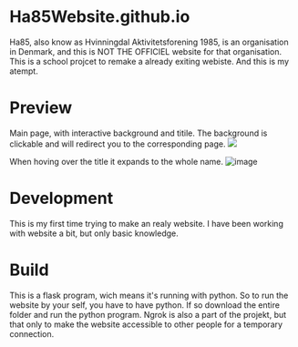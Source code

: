 # Ha85Website.github.io


Ha85, also know as Hvinningdal Aktivitetsforening 1985, is an organisation in Denmark, and this is NOT THE OFFICIEL website for that organisation. This is a school projcet to remake a already exiting webiste. And this is my atempt.

<h1>Preview</h1>
Main page, with interactive background and titile. The background is clickable and will redirect you to the corresponding page.
<img src="https://user-images.githubusercontent.com/74210896/199303189-c3d92dec-d5fb-48ce-8c78-5095bba8595f.png"/>

When hoving over the title it expands to the whole name.
![image](https://user-images.githubusercontent.com/74210896/199306615-617e06aa-72da-4e03-b246-fb8794d3a707.png)


<h1>Development</h1>
This is my first time trying to make an realy website. I have been working with website a bit, but only basic knowledge.

<h1>Build</h1>
This is a flask program, wich means it's running with python. So to run the website by your self, you have to have python. If so download the entire folder and run the python program. Ngrok is also a part of the projekt, but that only to make the website accessible to other people for a temporary connection.

